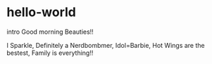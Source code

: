 # hello-world
intro
Good morning Beauties!!

I Sparkle, Definitely a Nerdbombmer, Idol=Barbie, Hot Wings are the bestest, Family is everything!!
